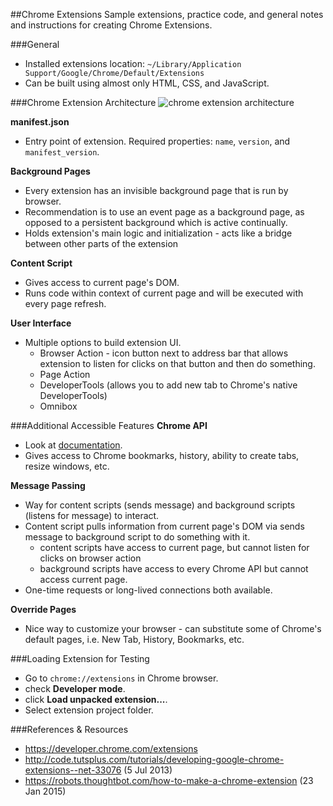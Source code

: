 ##Chrome Extensions
Sample extensions, practice code, and general notes and instructions for creating Chrome Extensions.

###General
* Installed extensions location: `~/Library/Application Support/Google/Chrome/Default/Extensions`
* Can be built using almost only HTML, CSS, and JavaScript.

###Chrome Extension Architecture
![chrome extension architecture](https://s3.amazonaws.com/uploads.hipchat.com/39979/1226495/bKAkxAZiXwyy1YD/architecture.png "chrome extension architecture")

**manifest.json**
* Entry point of extension. Required properties: `name`, `version`, and `manifest_version`.

**Background Pages**
* Every extension has an invisible background page that is run by browser.
* Recommendation is to use an event page as a background page, as opposed to a persistent background which is active continually.
* Holds extension's main logic and initialization - acts like a bridge between other parts of the extension

**Content Script**
* Gives access to current page's DOM.
* Runs code within context of current page and will be executed with every page refresh.

**User Interface**
* Multiple options to build extension UI.
    - Browser Action - icon button next to address bar that allows extension to listen for clicks on that button and then do something.
    - Page Action
    - DeveloperTools (allows you to add new tab to Chrome's native DeveloperTools)
    - Omnibox

###Additional Accessible Features
**Chrome API**
* Look at [documentation](https://developer.chrome.com/extensions/api_index.html).
* Gives access to Chrome bookmarks, history, ability to create tabs, resize windows, etc.

**Message Passing**
* Way for content scripts (sends message) and background scripts (listens for message) to interact. 
* Content script pulls information from current page's DOM via sends message to background script to do something with it.
    - content scripts have access to current page, but cannot listen for clicks on browser action
    - background scripts have access to every Chrome API but cannot access current page.
* One-time requests or long-lived connections both available.

**Override Pages**
* Nice way to customize your browser - can substitute some of Chrome's default pages, i.e. New Tab, History, Bookmarks, etc.

###Loading Extension for Testing
* Go to `chrome://extensions` in Chrome browser.
* check **Developer mode**.
* click **Load unpacked extension...**.
* Select extension project folder.

###References & Resources
* https://developer.chrome.com/extensions
* http://code.tutsplus.com/tutorials/developing-google-chrome-extensions--net-33076 (5 Jul 2013)
* https://robots.thoughtbot.com/how-to-make-a-chrome-extension (23 Jan 2015)

